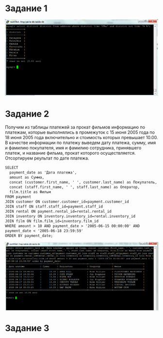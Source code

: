 # Задание 1
![](https://github.com/OlgaLesnykh/screenshots/blob/main/SQL_001.png)
# Задание 2
Получим из таблицы платежей за прокат фильмов информацию по платежам, которые выполнялись в промежуток с 15 июня 2005 года по 18 июня 2005 года включительно и стоимость которых превышает 10.00.    
В качестве информации по платежу выведем дату платежа, сумму, имя и фамилию покупателя, имя и фамилию сотрудника, принявшего платеж, и название фильма, прокат которого осуществляется. Отсортируем реультат по дате платежа.    
    
```
SELECT
  payment_date as 'Дата платежа',
  amount as Сумма,
  concat (customer.first_name, ' ', customer.last_name) as Покупатель,
  concat (staff.first_name, ' ', staff.last_name) as Оператор,
  film.title as Фильм
FROM payment
JOIN customer ON customer.customer_id=payment.customer_id
JOIN staff ON staff.staff_id=payment.staff_id
JOIN rental ON payment.rental_id=rental.rental_id
JOIN inventory ON inventory.inventory_id=rental.inventory_id
JOIN film ON film.film_id=inventory.film_id
WHERE amount > 10 AND payment_date > '2005-06-15 00:00:00' AND payment_date < '2005-06-18 23:59:59'
ORDER BY payment_date;
```

![](https://github.com/OlgaLesnykh/screenshots/blob/main/SQL_002.png)
# Задание 3
